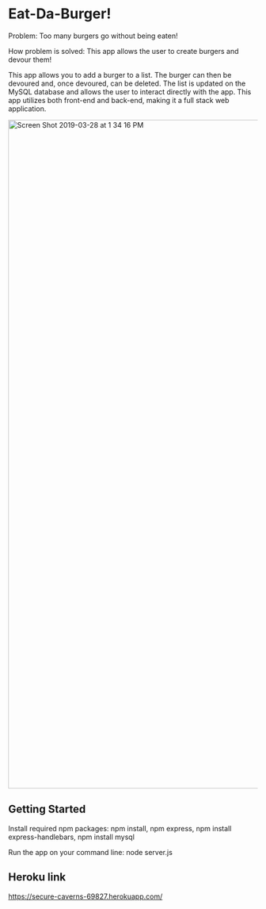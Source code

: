 # Eat-Da-Burger!

Problem: Too many burgers go without being eaten!

How problem is solved: This app allows the user to create burgers and devour them!

This app allows you to add a burger to a list.  The burger can then be devoured and, once devoured, can be deleted.  The list is updated on the MySQL database and allows the user to interact directly with the app.  This app utilizes both front-end and back-end, making it a full stack web application.

<img width="1349" alt="Screen Shot 2019-03-28 at 1 34 16 PM" src="https://user-images.githubusercontent.com/44039173/55190974-333e3000-515e-11e9-8543-15671351bc6a.png">

## Getting Started

Install required npm packages: npm install, npm express, npm install express-handlebars, npm install mysql



Run the app on your command line: node server.js



## Heroku link


https://secure-caverns-69827.herokuapp.com/


